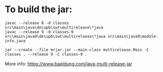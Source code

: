 # To build the jar:

`javac --release 8 -d classes src\main\java\de\upb\swt\multirelease\*java`  
`javac --release 9 -d classes-9 src\main\java9\de\upb\swt\multirelease\*java src\main\java9\module-info.java`

`jar --create --file mrjar.jar --main-class multirelease.Main -C classes . --release 9 -C classes-9 .`


More info:
https://www.baeldung.com/java-multi-release-jar